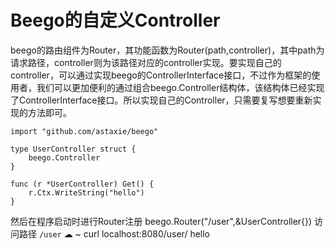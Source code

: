 
# Beego的自定义Controller 
beego的路由组件为Router，其功能函数为Router(path,controller)，其中path为请求路径，controller则为该路径对应的controller实现。要实现自己的controller，可以通过实现beego的ControllerInterface接口，不过作为框架的使用者，我们可以更加便利的通过组合beego.Controller结构体，该结构体已经实现了ControllerInterface接口。所以实现自己的Controller，只需要复写想要重新实现的方法即可。

	import "github.com/astaxie/beego"
	
	type UserController struct {
		beego.Controller
	}
	
	func (r *UserController) Get() {
		r.Ctx.WriteString("hello")
	}
然后在程序启动时进行Router注册
	beego.Router("/user",&UserController{})
访问路径 `/user`
	☁  ~  curl localhost:8080/user/
	hello


